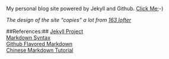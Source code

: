 My personal blog site powered by Jekyll and Github. [Click Me](http://rockhong.github.com/);-)

*The design of the site “copies” a lot from [163 lofter](www.lofter.com)*

##References:##
[Jekyll Project](https://github.com/mojombo/jekyll)    
[Markdown Syntax](http://daringfireball.net/projects/markdown/syntax)    
[Github Flavored Markdown](https://help.github.com/articles/github-flavored-markdown)   
[Chinese Markdown Tutorial](http://wowubuntu.com/markdown/)    

